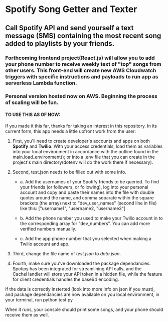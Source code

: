# Spotify Song Getter and Texter

## Call Spotify API and send yourself a text message (SMS) containing the most recent song added to playlists by your friends. 

### Forthcoming frontend project(React.js) will allow you to add your phone number to receive weekly text of "top" songs from other users. This front-end will create new AWS Cloudwatch triggers with specific instructions and payloads to run app as serverless Lambda function. 

### Personal version hosted now on AWS. Beginning the process of scaling will be fun.

#### TO USE THIS AS OF NOW:

If you made it this far, thanks for taking an interest in this repository. In its current form, this app needs a little upfront work from the user:

1. First, you'll need to create developer's accounts and apps on both **Spotify** and **Twilio**. With your access credentials, load them as variables into your local environment in accordance with the outline found in the main.load_environment(); or into a .env file that you can create in the project's main directory(dotenv will do the work there if necessary).

2. Second, test.json needs to be filled out with some info. 

   * a. Add the usernames of your Spotify friends to be queried. To find your friends (or followers, or following), log into your personal account and copy and           paste their names into the file with double quotes around the name, and comma separate within the square brackets (the array) next to "dev_user_names"           (second line in file) like this: ["username1", "username2, "username3"]

   * b. Add the phone number you used to make your Twilio account in to the corresponding array for "dev_numbers". You can add more verified numbers manually. 
  
   * c. Add the app phone number that you selected when making a Twilio account and app.

3. Third, change the file name of *test.json* to *data.json*.

4. Fourth, make sure you've downloaded the package dependancies. Spotipy has been integrated for streamlining API calls, and the CacheHandler will store your API token in a hidden file, while the feature for client credentials handles the base64 encoding.

If the data is correctly insterted (look into more info on json if you must), and package dependancies are now available on you local environment, in your terminal, run python test.py

When it runs, your console should print some songs, and your phone should receive them as well.

